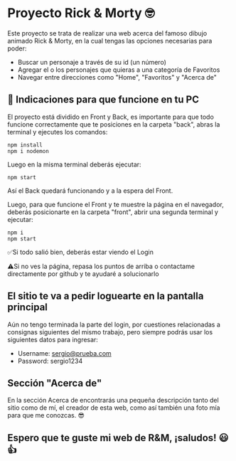 # Proyecto Rick & Morty 🤓

Este proyecto se trata de realizar una web acerca del famoso dibujo animado Rick & Morty, en la cual tengas las opciones necesarias para poder:
- Buscar un personaje a través de su id (un número)
- Agregar el o los personajes que quieras a una categoría de Favoritos
- Navegar entre direcciones como "Home", "Favoritos" y "Acerca de"

## 📝 Indicaciones para que funcione en tu PC
El proyecto está dividido en Front y Back, es importante para que todo funcione correctamente que te posiciones en la carpeta "back", abras la terminal y ejecutes los comandos: 
```
npm install
npm i nodemon
```
Luego en la misma terminal deberás ejecutar:
```
npm start
```
Así el Back quedará funcionando y a la espera del Front.

Luego, para que funcione el Front y te muestre la página en el navegador, deberás posicionarte en la carpeta "front", abrir una segunda terminal y ejecutar:

```
npm i
npm start
```
✅Si todo salió bien, deberás estar viendo el Login

⚠️Si no ves la página, repasa los puntos de arriba o contactame directamente por github y te ayudaré a solucionarlo

## El sitio te va a pedir loguearte en la pantalla principal

Aún no tengo terminada la parte del login, por cuestiones relacionadas a consignas siguientes del mismo trabajo, pero siempre podrás usar los siguientes datos para ingresar:

- Username: sergio@prueba.com
- Password: sergio1234

## Sección "Acerca de"

En la sección Acerca de encontrarás una pequeña descripción tanto del sitio como de mí, el creador de esta web, como así también una foto mía para que me conozcas. 😎



## Espero que te guste mi web de R&M, ¡saludos! 😃👍
